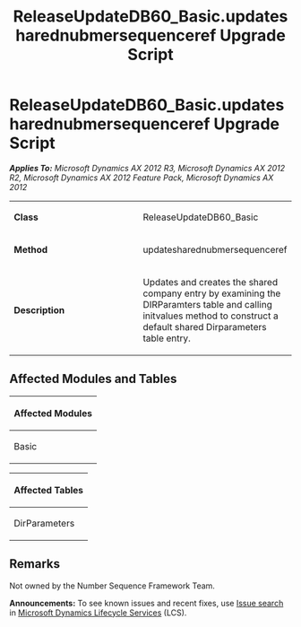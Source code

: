 ﻿---
title: ReleaseUpdateDB60_Basic.updatesharednubmersequenceref Upgrade Script
TOCTitle: ReleaseUpdateDB60_Basic.updatesharednubmersequenceref Upgrade Script
ms:assetid: ee356df4-8a72-1030-d763-3874e7b5b663
ms:mtpsurl: https://msdn.microsoft.com/en-us/library/JJ719988(v=AX.60)
ms:contentKeyID: 49712060
ms.date: 05/18/2015
mtps_version: v=AX.60
---

# ReleaseUpdateDB60\_Basic.updatesharednubmersequenceref Upgrade Script 


_**Applies To:** Microsoft Dynamics AX 2012 R3, Microsoft Dynamics AX 2012 R2, Microsoft Dynamics AX 2012 Feature Pack, Microsoft Dynamics AX 2012_

<table>
<colgroup>
<col style="width: 50%" />
<col style="width: 50%" />
</colgroup>
<tbody>
<tr class="odd">
<td><p><strong>Class</strong></p></td>
<td><p>ReleaseUpdateDB60_Basic</p></td>
</tr>
<tr class="even">
<td><p><strong>Method</strong></p></td>
<td><p>updatesharednubmersequenceref</p></td>
</tr>
<tr class="odd">
<td><p><strong>Description</strong></p></td>
<td><p>Updates and creates the shared company entry by examining the DIRParamters table and calling initvalues method to construct a default shared Dirparameters table entry.</p></td>
</tr>
</tbody>
</table>


## Affected Modules and Tables

<table>
<colgroup>
<col style="width: 100%" />
</colgroup>
<thead>
<tr class="header">
<th><p>Affected Modules</p></th>
</tr>
</thead>
<tbody>
<tr class="odd">
<td><p>Basic</p></td>
</tr>
</tbody>
</table>


<table>
<colgroup>
<col style="width: 100%" />
</colgroup>
<thead>
<tr class="header">
<th><p>Affected Tables</p></th>
</tr>
</thead>
<tbody>
<tr class="odd">
<td><p>DirParameters</p></td>
</tr>
</tbody>
</table>


## Remarks

Not owned by the Number Sequence Framework Team.

  
**Announcements:** To see known issues and recent fixes, use [Issue search](http://go.microsoft.com/fwlink/?linkid=389258) in [Microsoft Dynamics Lifecycle Services](http://go.microsoft.com/fwlink/?linkid=306505) (LCS).

